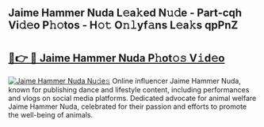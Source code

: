 ## Jaime Hammer Nuda L𝚎a𝚔ed N𝚞𝚍e - Part-cqh Vi𝚍𝚎o P𝚑𝚘tos - H𝚘𝚝 O𝚗𝚕yf𝚊ns L𝚎a𝚔s qpPnZ

# <h2><a href="http://kf3xkoj.oniu.top/?m=Jaime+Hammer+Nuda">🔗👉 🔴 Jaime Hammer Nuda P𝚑ot𝚘𝚜 V𝚒d𝚎o</a></h2>

[![Jaime Hammer Nuda Nu𝚍e𝚜](https://i.imgur.com/0qMVB7G.gif)](http://kf3xkoj.oniu.top/?m=Jaime+Hammer+Nuda)
Online influencer Jaime Hammer Nuda, known for publishing dance and lifestyle content, including performances and vlogs on social media platforms. Dedicated advocate for animal welfare Jaime Hammer Nuda, celebrated for their passion and efforts to promote the well-being of animals.  
